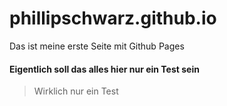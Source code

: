 # phillipschwarz.github.io
Das ist meine erste Seite mit Github Pages
#### Eigentlich soll das alles hier nur ein Test sein
> Wirklich nur ein Test
